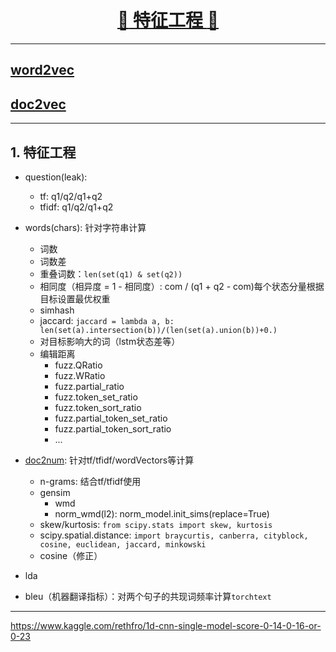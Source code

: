 [<h1 align = "center">:rocket: 特征工程 :facepunch:</h1>][1]

---
## [word2vec][1]
## [doc2vec][2]







---
## 1. 特征工程

- question(leak): 
  - tf: q1/q2/q1+q2
  - tfidf: q1/q2/q1+q2
  
- words(chars): 针对字符串计算
  - 词数
  - 词数差
  - 重叠词数：`len(set(q1) & set(q2))`
  - 相同度（相异度 = 1 - 相同度）: com / (q1 + q2 - com)每个状态分量根据目标设置最优权重
  - simhash
  - jaccard: `jaccard = lambda a, b: len(set(a).intersection(b))/(len(set(a).union(b))+0.)`
  - 对目标影响大的词（lstm状态差等）
  - 编辑距离
    - fuzz.QRatio
    - fuzz.WRatio
    - fuzz.partial_ratio
    - fuzz.token_set_ratio
    - fuzz.token_sort_ratio
    - fuzz.partial_token_set_ratio
    - fuzz.partial_token_sort_ratio
    - ...

  
- [doc2num][3]: 针对tf/tfidf/wordVectors等计算
  - n-grams: 结合tf/tfidf使用
  - gensim
    - wmd
    - norm_wmd(l2): norm_model.init_sims(replace=True)
  - skew/kurtosis: `from scipy.stats import skew, kurtosis`
  - scipy.spatial.distance: `import braycurtis, canberra, cityblock, cosine, euclidean, jaccard, minkowski`
  - cosine（修正）

- lda
- bleu（机器翻译指标）：对两个句子的共现词频率计算`torchtext`



---
[1]: https://github.com/binzhouchn/Algorithm_Interview_Notes-Chinese/tree/master/B-%E8%87%AA%E7%84%B6%E8%AF%AD%E8%A8%80%E5%A4%84%E7%90%86
[2]: https://github.com/Jie-Yuan/text2vec
[3]: https://www.kaggle.com/kardopaska/fast-how-to-abhishek-s-features-w-o-cray-xk7
https://www.kaggle.com/rethfro/1d-cnn-single-model-score-0-14-0-16-or-0-23
